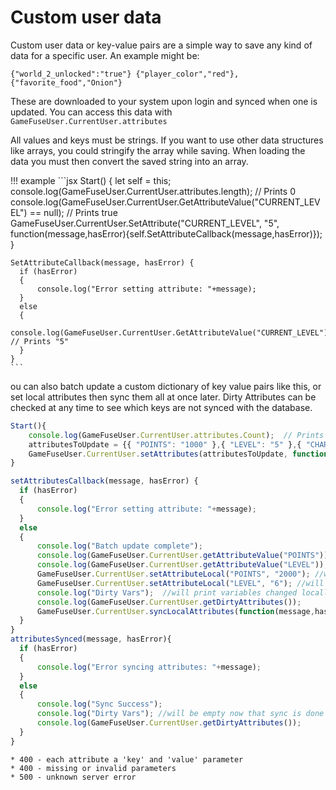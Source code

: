 # Custom user data

Custom user data or key-value pairs are a simple way to save any kind of data
for a specific user. An example might be:

```plaintext
{"world_2_unlocked":"true"} {"player_color","red"}, {"favorite_food","Onion"}
```

These are downloaded to your system upon login and synced when one is updated.
You can access this data with `GameFuseUser.CurrentUser.attributes`

All values and keys must be strings. If you want to use other data structures
like arrays, you could stringify the array while saving. When loading the data
you must then convert the saved string into an array.

!!! example
    ```jsx
    Start()
    {
        let self = this;
        console.log(GameFuseUser.CurrentUser.attributes.length);  // Prints 0
        console.log(GameFuseUser.CurrentUser.GetAttributeValue("CURRENT_LEVEL") == null); // Prints true
        GameFuseUser.CurrentUser.SetAttribute("CURRENT_LEVEL", "5", function(message,hasError){self.SetAttributeCallback(message,hasError)});
    }

    SetAttributeCallback(message, hasError) {
      if (hasError)
      {
          console.log("Error setting attribute: "+message);
      }
      else
      {
          console.log(GameFuseUser.CurrentUser.GetAttributeValue("CURRENT_LEVEL")); // Prints "5"
      }
    }
    ```

ou can also batch update a custom dictionary of key value pairs like this, or set local attributes then sync them all at once later. Dirty Attributes can be checked at any time to see which keys are not synced with the database.

```jsx
Start(){
    console.log(GameFuseUser.CurrentUser.attributes.Count);  // Prints 0
    attributesToUpdate = {{ "POINTS": "1000" },{ "LEVEL": "5" },{ "CHARACTER": "Ninja" }};
    GameFuseUser.CurrentUser.setAttributes(attributesToUpdate, function(message,hasError){self.setAttributesCallback(message,hasError)});
}

setAttributesCallback(message, hasError) {
  if (hasError)
  {
      console.log("Error setting attribute: "+message);
  }
  else
  {
      console.log("Batch update complete");
      console.log(GameFuseUser.CurrentUser.getAttributeValue("POINTS")); // Prints "1000"
      console.log(GameFuseUser.CurrentUser.getAttributeValue("LEVEL")); // Prints "5"
      GameFuseUser.CurrentUser.setAttributeLocal("POINTS", "2000"); //will set locally but not sync with db
      GameFuseUser.CurrentUser.setAttributeLocal("LEVEL", "6"); //will set locally but not sync with db
      console.log("Dirty Vars");  //will print variables changed locally
      console.log(GameFuseUser.CurrentUser.getDirtyAttributes());
      GameFuseUser.CurrentUser.syncLocalAttributes(function(message,hasError){self.attributesSynced(message,hasError)}); //will update "SCORE" + "LEVEL"
  }
}
attributesSynced(message, hasError){
  if (hasError)
  {
      console.log("Error syncing attributes: "+message);
  }
  else
  {
      console.log("Sync Success");
      console.log("Dirty Vars"); //will be empty now that sync is done
      console.log(GameFuseUser.CurrentUser.getDirtyAttributes());
  }
}

```

```
* 400 - each attribute a 'key' and 'value' parameter
* 400 - missing or invalid parameters
* 500 - unknown server error
```
